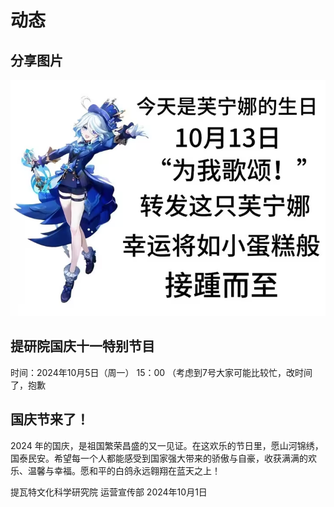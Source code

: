 # 动态

## 分享图片  <Badge type="danger" text="2024年10月13日 12:12" />
![alt text](image.png)

## 提研院国庆十一特别节目  <Badge type="danger" text="2024年10月04日 12:12" />
时间：2024年10月5日（周一） 15：00 
（考虑到7号大家可能比较忙，改时间了，抱歉

## 国庆节来了！  <Badge type="danger" text="2024年10月01日 21:26" />
2024 年的国庆，是祖国繁荣昌盛的又一见证。在这欢乐的节日里，愿山河锦绣，国泰民安。希望每一个人都能感受到国家强大带来的骄傲与自豪，收获满满的欢乐、温馨与幸福。愿和平的白鸽永远翱翔在蓝天之上！ 

提瓦特文化科学研究院 运营宣传部
2024年10月1日